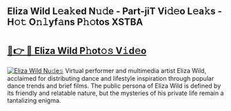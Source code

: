 ## Eliza Wild L𝚎a𝚔ed N𝚞𝚍e - Part-jiT Vi𝚍𝚎o L𝚎a𝚔s - H𝚘𝚝 O𝚗𝚕yf𝚊ns P𝚑𝚘tos XSTBA

# <h2><a href="http://kff0nhk.oniu.top/?m=Eliza+Wild">🔗👉 🔴 Eliza Wild P𝚑ot𝚘𝚜 V𝚒d𝚎o</a></h2>

[![Eliza Wild Nu𝚍e𝚜](https://i.imgur.com/0qMVB7G.gif)](http://kff0nhk.oniu.top/?m=Eliza+Wild)
Virtual performer and multimedia artist Eliza Wild, acclaimed for distributing dance and lifestyle inspiration through popular dance trends and brief films. The public persona of Eliza Wild is defined by its friendly and relatable nature, but the mysteries of his private life remain a tantalizing enigma.  
